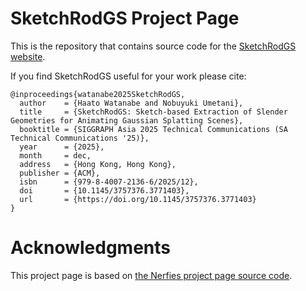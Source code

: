 # SketchRodGS Project Page

This is the repository that contains source code for the [SketchRodGS website](https://haato-w.github.io/sketch-rod-gs-project-page/).

If you find SketchRodGS useful for your work please cite:
```
@inproceedings{watanabe2025SketchRodGS,
  author    = {Haato Watanabe and Nobuyuki Umetani},
  title     = {SketchRodGS: Sketch-based Extraction of Slender Geometries for Animating Gaussian Splatting Scenes},
  booktitle = {SIGGRAPH Asia 2025 Technical Communications (SA Technical Communications '25)},
  year      = {2025},
  month     = dec,
  address   = {Hong Kong, Hong Kong},
  publisher = {ACM},
  isbn      = {979-8-4007-2136-6/2025/12},
  doi       = {10.1145/3757376.3771403},
  url       = {https://doi.org/10.1145/3757376.3771403}
}
```

# Acknowledgments
This project page is based on <a href="https://github.com/nerfies/nerfies.github.io">the Nerfies project page source code</a>.
